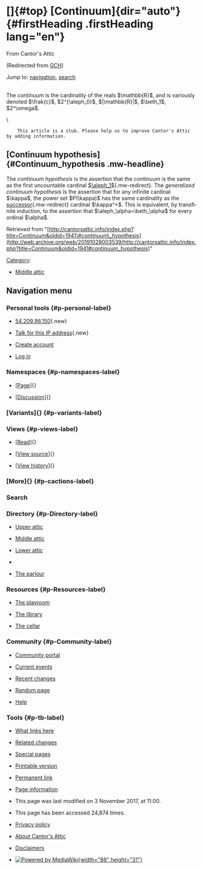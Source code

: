 <div id="mw-page-base" class="noprint">

</div>

<div id="mw-head-base" class="noprint">

</div>

<div id="content" class="mw-body" role="main">

[]{#top}
[Continuum]{dir="auto"} {#firstHeading .firstHeading lang="en"}
=======================

<div id="bodyContent" class="mw-body-content">

<div id="siteSub">

From Cantor's Attic

</div>

<div id="contentSub">

(Redirected from
[GCH](/web/20191028003539/http://cantorsattic.info/index.php?title=GCH&redirect=no "GCH"))

</div>

<div id="jump-to-nav" class="mw-jump">

Jump to: [navigation](#mw-navigation), [search](#p-search)

</div>

<div id="mw-content-text" class="mw-content-ltr" lang="en" dir="ltr">

\
The *continuum* is the cardinality of the reals \$\\mathbb{R}\$, and is
variously denoted \$\\frak{c}\$, \$2\^{\\aleph\_0}\$, \$|\\mathbb{R}|\$,
\$\\beth\_1\$, \$2\^\\omega\$.

\

        This article is a stub. Please help us to improve Cantor's Attic by adding information.

[Continuum hypothesis]{#Continuum_hypothesis .mw-headline}
----------------------------------------------------------

The *continuum hypothesis* is the assertion that the continuum is the
same as the first uncountable cardinal
[\$\\aleph\_1\$](/web/20191028003539/http://cantorsattic.info/Aleph_one "Aleph one"){.mw-redirect}.
The *generalized continuum hypothesis* is the assertion that for any
infinite cardinal \$\\kappa\$, the power set \$P(\\kappa)\$ has the same
cardinality as the
[successor](/web/20191028003539/http://cantorsattic.info/Successor "Successor"){.mw-redirect}
cardinal \$\\kappa\^+\$. This is equivalent, by transfinite induction,
to the assertion that \$\\aleph\_\\alpha=\\beth\_\\alpha\$ for every
ordinal \$\\alpha\$.

</div>

<div class="printfooter">

Retrieved from
"[http://cantorsattic.info/index.php?title=Continuum&oldid=1941\#continuum\_hypothesis](http://web.archive.org/web/20191028003539/http://cantorsattic.info/index.php?title=Continuum&oldid=1941#continuum_hypothesis)"

</div>

<div id="catlinks" class="catlinks">

<div id="mw-normal-catlinks" class="mw-normal-catlinks">

[Category](/web/20191028003539/http://cantorsattic.info/Special:Categories "Special:Categories"):
-   [Middle
    attic](/web/20191028003539/http://cantorsattic.info/Category:Middle_attic "Category:Middle attic")

</div>

</div>

<div class="visualClear">

</div>

</div>

</div>

<div id="mw-navigation">

Navigation menu
---------------

<div id="mw-head">

<div id="p-personal" role="navigation"
aria-labelledby="p-personal-label">

### Personal tools {#p-personal-label}

-   <div id="pt-anonuserpage">

    </div>

    [54.209.98.150](/web/20191028003539/http://cantorsattic.info/User:54.209.98.150 "The user page for the IP address you are editing as [.]"){.new}
-   <div id="pt-anontalk">

    </div>

    [Talk for this IP
    address](/web/20191028003539/http://cantorsattic.info/User_talk:54.209.98.150 "Discussion about edits from this IP address [n]"){.new}
-   <div id="pt-createaccount">

    </div>

    [Create
    account](/web/20191028003539/http://cantorsattic.info/index.php?title=Special:UserLogin&returnto=Continuum&type=signup)
-   <div id="pt-login">

    </div>

    [Log
    in](/web/20191028003539/http://cantorsattic.info/index.php?title=Special:UserLogin&returnto=Continuum "You are encouraged to log in; however, it is not mandatory [o]")

</div>

<div id="left-navigation">

<div id="p-namespaces" class="vectorTabs" role="navigation"
aria-labelledby="p-namespaces-label">

### Namespaces {#p-namespaces-label}

-   <div id="ca-nstab-main">

    </div>

    [[Page](/web/20191028003539/http://cantorsattic.info/Continuum "View the content page [c]")]{}
-   <div id="ca-talk">

    </div>

    [[Discussion](/web/20191028003539/http://cantorsattic.info/index.php?title=Talk:Continuum&action=edit&redlink=1 "Discussion about the content page [t]")]{}

</div>

<div id="p-variants" class="vectorMenu emptyPortlet" role="navigation"
aria-labelledby="p-variants-label">

### [Variants]{}[](#) {#p-variants-label}

<div class="menu">

</div>

</div>

</div>

<div id="right-navigation">

<div id="p-views" class="vectorTabs" role="navigation"
aria-labelledby="p-views-label">

### Views {#p-views-label}

-   <div id="ca-view">

    </div>

    [[Read](/web/20191028003539/http://cantorsattic.info/Continuum)]{}
-   <div id="ca-viewsource">

    </div>

    [[View
    source](/web/20191028003539/http://cantorsattic.info/index.php?title=Continuum&action=edit "This page is protected.
    You can view its source [e]")]{}
-   <div id="ca-history">

    </div>

    [[View
    history](/web/20191028003539/http://cantorsattic.info/index.php?title=Continuum&action=history "Past revisions of this page [h]")]{}

</div>

<div id="p-cactions" class="vectorMenu emptyPortlet" role="navigation"
aria-labelledby="p-cactions-label">

### [More]{}[](#) {#p-cactions-label}

<div class="menu">

</div>

</div>

<div id="p-search" role="search">

### Search

<div id="simpleSearch">

</div>

</div>

</div>

</div>

<div id="mw-panel">

<div id="p-logo" role="banner">

[](/web/20191028003539/http://cantorsattic.info/Cantor%27s_Attic "Visit the main page")

</div>

<div id="p-Directory" class="portal" role="navigation"
aria-labelledby="p-Directory-label">

### Directory {#p-Directory-label}

<div class="body">

-   <div id="n-Upper-attic">

    </div>

    [Upper
    attic](/web/20191028003539/http://cantorsattic.info/Upper_attic)
-   <div id="n-Middle-attic">

    </div>

    [Middle
    attic](/web/20191028003539/http://cantorsattic.info/Middle_attic)
-   <div id="n-Lower-attic">

    </div>

    [Lower
    attic](/web/20191028003539/http://cantorsattic.info/Lower_attic)
-   <div id="n-">

    </div>

    [](INVALID-TITLE)
-   <div id="n-The-parlour">

    </div>

    [The parlour](/web/20191028003539/http://cantorsattic.info/Parlour)

</div>

</div>

<div id="p-Resources" class="portal" role="navigation"
aria-labelledby="p-Resources-label">

### Resources {#p-Resources-label}

<div class="body">

-   <div id="n-The-playroom">

    </div>

    [The
    playroom](/web/20191028003539/http://cantorsattic.info/Playroom)
-   <div id="n-The-library">

    </div>

    [The library](/web/20191028003539/http://cantorsattic.info/Library)
-   <div id="n-The-cellar">

    </div>

    [The cellar](/web/20191028003539/http://cantorsattic.info/Cellar)

</div>

</div>

<div id="p-Community" class="portal" role="navigation"
aria-labelledby="p-Community-label">

### Community {#p-Community-label}

<div class="body">

-   <div id="n-portal">

    </div>

    [Community
    portal](/web/20191028003539/http://cantorsattic.info/Cantor%27s_Attic:Community_portal "About the project, what you can do, where to find things")
-   <div id="n-currentevents">

    </div>

    [Current
    events](/web/20191028003539/http://cantorsattic.info/Cantor%27s_Attic:Current_events "Find background information on current events")
-   <div id="n-recentchanges">

    </div>

    [Recent
    changes](/web/20191028003539/http://cantorsattic.info/Special:RecentChanges "A list of recent changes in the wiki [r]")
-   <div id="n-randompage">

    </div>

    [Random
    page](/web/20191028003539/http://cantorsattic.info/Special:Random "Load a random page [x]")
-   <div id="n-help">

    </div>

    [Help](http://web.archive.org/web/20191028003539/https://www.mediawiki.org/wiki/Special:MyLanguage/Help:Contents "The place to find out")

</div>

</div>

<div id="p-tb" class="portal" role="navigation"
aria-labelledby="p-tb-label">

### Tools {#p-tb-label}

<div class="body">

-   <div id="t-whatlinkshere">

    </div>

    [What links
    here](/web/20191028003539/http://cantorsattic.info/Special:WhatLinksHere/Continuum "A list of all wiki pages that link here [j]")
-   <div id="t-recentchangeslinked">

    </div>

    [Related
    changes](/web/20191028003539/http://cantorsattic.info/Special:RecentChangesLinked/Continuum "Recent changes in pages linked from this page [k]")
-   <div id="t-specialpages">

    </div>

    [Special
    pages](/web/20191028003539/http://cantorsattic.info/Special:SpecialPages "A list of all special pages [q]")
-   <div id="t-print">

    </div>

    [Printable
    version](/web/20191028003539/http://cantorsattic.info/index.php?title=Continuum&printable=yes "Printable version of this page [p]")
-   <div id="t-permalink">

    </div>

    [Permanent
    link](/web/20191028003539/http://cantorsattic.info/index.php?title=Continuum&oldid=1941 "Permanent link to this revision of the page")
-   <div id="t-info">

    </div>

    [Page
    information](/web/20191028003539/http://cantorsattic.info/index.php?title=Continuum&action=info)

</div>

</div>

</div>

</div>

<div id="footer" role="contentinfo">

-   <div id="footer-info-lastmod">

    </div>

    This page was last modified on 3 November 2017, at 11:00.
-   <div id="footer-info-viewcount">

    </div>

    This page has been accessed 24,874 times.

<!-- -->

-   <div id="footer-places-privacy">

    </div>

    [Privacy
    policy](/web/20191028003539/http://cantorsattic.info/Cantor%27s_Attic:Privacy_policy "Cantor's Attic:Privacy policy")
-   <div id="footer-places-about">

    </div>

    [About Cantor's
    Attic](/web/20191028003539/http://cantorsattic.info/Cantor%27s_Attic:About "Cantor's Attic:About")
-   <div id="footer-places-disclaimer">

    </div>

    [Disclaimers](/web/20191028003539/http://cantorsattic.info/Cantor%27s_Attic:General_disclaimer "Cantor's Attic:General disclaimer")

<!-- -->

-   <div id="footer-poweredbyico">

    </div>

    [![Powered by
    MediaWiki](/web/20191028003539im_/http://cantorsattic.info/resources/assets/poweredby_mediawiki_88x31.png){width="88"
    height="31"}](//web.archive.org/web/20191028003539/http://www.mediawiki.org/)

<div style="clear:both">

</div>

</div>
